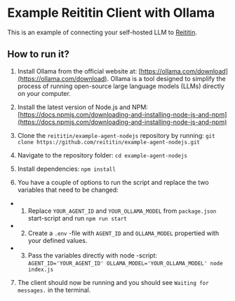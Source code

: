 # Example Reititin Client with Ollama

This is an example of connecting your self-hosted LLM to [Reititin](https://reititin.com).

## How to run it?

1. Install Ollama from the official website at: [https://ollama.com/download](https://ollama.com/download). Ollama is a tool designed to simplify the process of running open-source large language models (LLMs) directly on your computer.

2. Install the latest version of Node.js and NPM: [https://docs.npmjs.com/downloading-and-installing-node-js-and-npm](https://docs.npmjs.com/downloading-and-installing-node-js-and-npm)

3. Clone the `reititin/example-agent-nodejs` repository by running: `git clone https://github.com/reititin/example-agent-nodejs.git`

4. Navigate to the repository folder: `cd example-agent-nodejs`

5. Install dependencies: `npm install`

6. You have a couple of options to run the script and replace the two variables that need to be changed:

- 1. Replace `YOUR_AGENT_ID` and `YOUR_OLLAMA_MODEL` from `package.json` start-script and run `npm run start`
- 2. Create a `.env` -file with `AGENT_ID` and `OLLAMA_MODEL` propertied with your defined values.
- 3. Pass the variables directly with node -script: `AGENT_ID='YOUR_AGENT_ID' OLLAMA_MODEL='YOUR_OLLAMA_MODEL' node index.js`

7. The client should now be running and you should see `Waiting for messages.` in the terminal.
